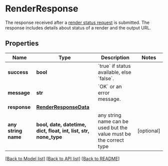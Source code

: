 # RenderResponse

The response received after a [render status request](#get-render-status) is submitted. The response includes  details about status of a render and the output URL.

## Properties
Name | Type | Description | Notes
------------ | ------------- | ------------- | -------------
**success** | **bool** | &#x60;true&#x60; if status available, else &#x60;false&#x60;. | 
**message** | **str** | &#x60;OK&#x60; or an error message. | 
**response** | [**RenderResponseData**](RenderResponseData.md) |  | 
**any string name** | **bool, date, datetime, dict, float, int, list, str, none_type** | any string name can be used but the value must be the correct type | [optional]

[[Back to Model list]](../README.md#documentation-for-models) [[Back to API list]](../README.md#documentation-for-api-endpoints) [[Back to README]](../README.md)



